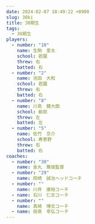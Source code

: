 ```yaml
---
date: 2024-02-07 10:49:22 +0900
slug: 30ki
title: 30期生
tags:
  - 30期生
players:
  - number: "10"
    name: 生駒　奎太
    school: 若園
    threw: 右
    batted: 右
  - number: "2"
    name: 池田　大和
    school: 若園
    threw: 右
    batted: 右
  - number: "8"
    name: 川島　健大朗
    school: 畝部
    threw: 左
    batted: 左
  - number: "5"
    name: 佐竹　京介
    school: 寿恵野
    threw: 右
    batted: 右
coaches:
  - number: "30"
    name: 金丸　雅俊監督
  - number: "29"
    name: 岡崎　誠治ヘッドコーチ
  - number: ""
    name: 川井　康裕コーチ
  - name: 石川　仁志コーチ
  - number: ""
    name: 真崎　博文コーチ
  - name: 田島　幸弘コーチ
---
```

